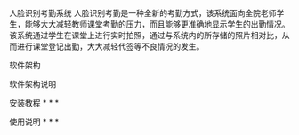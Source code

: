 人脸识别考勤系统
人脸识别考勤是一种全新的考勤方式，该系统面向全院老师学生，能够大大减轻教师课堂考勤的压力，而且能够更准确地显示学生的出勤情况。该系统通过学生在课堂上进行实时拍照，通过与系统内的所存储的照片相对比，从而进行课堂登记出勤，大大减轻代签等不良情况的发生。


软件架构



软件架构说明


安装教程
*
*
*

使用说明
*
*
*
